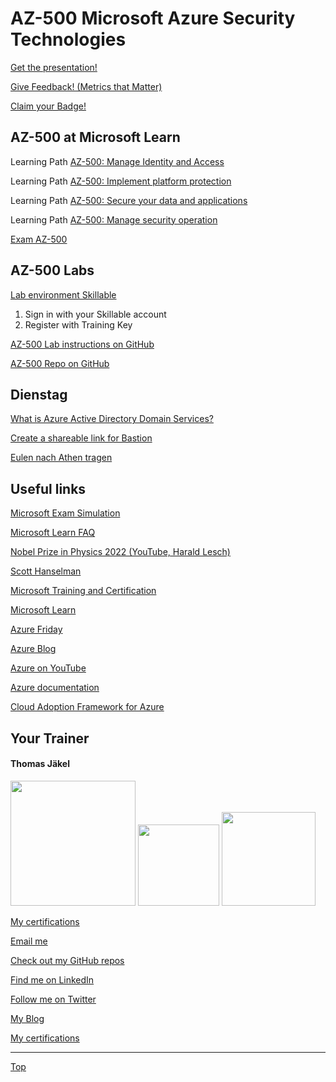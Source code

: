 # AZ-500 Microsoft Azure Security Technologies

[Get the presentation!](pdf/)

[Give Feedback! (Metrics that Matter)](https://www.metricsthatmatter.com/url/u.aspx?41343F5D7197760390)

[Claim your Badge!](https://learn.microsoft.com/users/me/achievements?redeem=K473V4&WT.mc_id=ilt_partner_webpage_wwl&ocid=5189688)


## AZ-500 at Microsoft Learn

Learning Path [AZ-500: Manage Identity and Access](https://learn.microsoft.com/en-us/training/paths/manage-identity-access/)

Learning Path [AZ-500: Implement platform protection](https://learn.microsoft.com/en-us/training/paths/implement-platform-protection/)

Learning Path [AZ-500: Secure your data and applications](https://learn.microsoft.com/en-us/training/paths/secure-your-data-applications/)

Learning Path [AZ-500: Manage security operation](https://learn.microsoft.com/en-us/training/paths/manage-security-operation/)

[Exam AZ-500](https://docs.microsoft.com/en-us/learn/certifications/exams/az-500)



## AZ-500 Labs

[Lab environment Skillable](https://brainymotion.learnondemand.net) 

1. Sign in with your Skillable account 
2. Register with Training Key


[AZ-500 Lab instructions on GitHub](https://microsoftlearning.github.io/AZ500-AzureSecurityTechnologies/)

[AZ-500 Repo on GitHub](https://github.com/MicrosoftLearning/AZ500-AzureSecurityTechnologies)



## Dienstag

[What is Azure Active Directory Domain Services?](https://learn.microsoft.com/en-us/azure/active-directory-domain-services/overview)

[Create a shareable link for Bastion](https://learn.microsoft.com/en-us/azure/bastion/shareable-link)

[Eulen nach Athen tragen](https://de.wikipedia.org/wiki/Eulen_nach_Athen_tragen)




## Useful links


[Microsoft Exam Simulation](https://aka.ms/examdemo)

[Microsoft Learn FAQ](https://learn.microsoft.com/en-us/training/support/faq?pivots=general)

[Nobel Prize in Physics 2022 (YouTube, Harald Lesch)](https://www.youtube.com/watch?v=-F8VFBrq1uU)

[Scott Hanselman](https://www.hanselman.com/)

[Microsoft Training and Certification](https://aka.ms/traincertposter)

[Microsoft Learn](https://docs.microsoft.com/en-us/learn/)

[Azure Friday](https://docs.microsoft.com/en-us/shows/azure-friday/)

[Azure Blog](https://azure.microsoft.com/en-us/blog/)

[Azure on YouTube](https://www.youtube.com/c/MicrosoftAzure)

[Azure documentation](https://docs.microsoft.com/en-us/azure/)

[Cloud Adoption Framework for Azure](https://docs.microsoft.com/en-us/azure/cloud-adoption-framework/)


##  Your Trainer
#### Thomas Jäkel

<img src="https://download69118.blob.core.windows.net/anon/Profilbild.jpg" width="200"/>
<a href="https://www.credly.com/badges/c1fe9e82-60d2-4268-8204-3709479a2bf9/public_url"><img src="https://download69118.blob.core.windows.net/anon/MCT-badge.png" width="130"/></a>
<a href="https://www.credly.com/badges/fc4737d8-923a-4d37-8f1a-497c08a7c1ff/public_url"><img src="https://download69118.blob.core.windows.net/anon/AAI-badge.png" width="150"/></a>

[My certifications](https://www.credly.com/users/thomas-jakel)

[Email me](mailto:thomas.jaekel@brainymotion.de?subject=AZ-500)

[Check out my GitHub repos](https://github.com/www42)

[Find me on LinkedIn](https://linkedin.com/in/tjkkll)

[Follow me on Twitter](https://twitter.com/tjkkll)

[My Blog](https://blog.az.training)

[My certifications](https://www.credly.com/users/thomas-jakel)

---

[Top](#az-500-microsoft-azure-security-technologies)